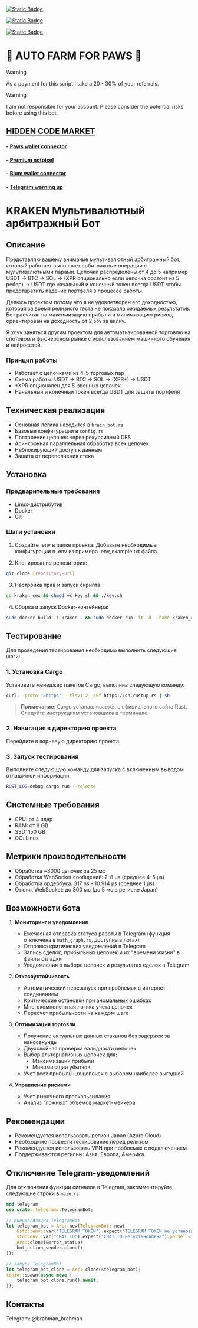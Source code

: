 [![Static Badge](https://img.shields.io/badge/Telegram-Channel-Link?style=for-the-badge&logo=Telegram&logoColor=white&logoSize=auto&color=blue)](https://t.me/hidden_coding)

[![Static Badge](https://img.shields.io/badge/Telegram-Chat-yes?style=for-the-badge&logo=Telegram&logoColor=white&logoSize=auto&color=blue)](https://t.me/hidden_codding_chat)

[![Static Badge](https://img.shields.io/badge/Telegram-Bot%20Link-Link?style=for-the-badge&logo=Telegram&logoColor=white&logoSize=auto&color=blue)](https://t.me/PAWSOG_bot/PAWS?startapp=xDZm2M3t)

# 🐾 AUTO FARM FOR PAWS 🐾

> [!WARNING]
> As a payment for this script I take a 20 - 30% of your referrals.

> [!WARNING]
> I am not responsible for your account. Please consider the potential risks before using this bot.

## [HIDDEN CODE MARKET](https://t.me/hcmarket_bot?start=referral_355876562)

#### - [Paws wallet connector](https://t.me/hcmarket_bot?start=referral_355876562-project_1016)
#### - [Premium notpixel](https://t.me/hcmarket_bot?start=referral_355876562-project_1015)
#### - [Blum wallet connector](https://t.me/hcmarket_bot?start=referral_355876562-project_1002)
#### - [Telegram warning up](https://t.me/hcmarket_bot?start=referral_355876562-project_1001)

# KRAKEN Мультивалютный арбитражный Бот

## Описание
Представляю вашему внимание мультивалютный арбитражный бот, который работает выполняет арбитражные операции с мультивалютными парами. Цепочки распределены от 4 до 5 например USDT -> BTC -> SOL -> (XPR опционально если цепочка состоит из 5 ребер) -> USDT где начальный и конечный токен всегда USDT чтобы предотвратить падение портфеля в процессе работы. 

Делюсь проектом потому что я не удовлетворен его доходностью, которая за время релизного теста не показала ожидаемых результатов. Бот расчитан на максимизацию прибыли и минимизацию рисков, ориентирован на доходность от 2,5% за вилку.

Я хочу заняться другим проектом для автоматизированной торговлю на спотовом и фьючерсном рынке с использованием машинного обучения и нейросетей.

### Принцип работы
- Работает с цепочками из 4-5 торговых пар
- Схема работы: USDT -> BTC -> SOL -> (XPR*) -> USDT 
- *XPR опционален для 5-звенных цепочек
- Начальный и конечный токен всегда USDT для защиты портфеля

## Техническая реализация
- Основная логика находится в `brain_bot.rs`
- Базовые конфигурации в `config.rs`
- Построение цепочек через рекурсивный DFS
- Асинхронная параллельная обработка всех цепочек
- Неблокирующий доступ к данным
- Защита от переполнения стека

## Установка

### Предварительные требования
- Linux-дистрибутив
- Docker
- Git

### Шаги установки
1. Создайте .env в папке проекта. Добавьте необходимые конфигурации в .env из примера .env_example.txt файла.

2. Клонирование репозитория:
```bash
git clone [repository-url]
```

3. Настройка прав и запуск скрипта:
```bash
cd kraken_cex && chmod +x key.sh && ./key.sh
```

4. Сборка и запуск Docker-контейнера:
```bash
sudo docker build -t kraken . && sudo docker run -it -d --name kraken_cont --restart unless-stopped kraken
```

## Тестирование

Для проведения тестирования необходимо выполнить следующие шаги:

### 1. Установка Cargo

Установите менеджер пакетов Cargo, выполнив следующую команду:

```bash
curl --proto '=https' --tlsv1.2 -sSf https://sh.rustup.rs | sh
```

> **Примечание**: Cargo устанавливается с официального сайта Rust. Следуйте инструкциям установщика в терминале.

### 2. Навигация в директорию проекта

Перейдите в корневую директорию проекта.

### 3. Запуск тестирования

Выполните следующую команду для запуска с включенным выводом отладочной информации:

```bash
RUST_LOG=debug cargo run --release
```

## Системные требования
- CPU: от 4 ядер
- RAM: от 8 GB
- SSD: 150 GB
- ОС: Linux

## Метрики производительности
- Обработка ~3000 цепочек за 25 мс
- Обработка WebSocket сообщений: 2-8 µs (среднее 4-5 µs)
- Обработка ордербука: 317 ns - 10.914 µs (среднее 1 µs)
- Отклик WebSocket: до 300 мс (до 5 мс в регионе Japan)

## Возможности бота

1. **Мониторинг и уведомления**
   - Ежечасная отправка статуса работы в Telegram (функция отключена в `math_graph.rs`, доступна в логах)
   - Отправка критических уведомлений в Telegram
   - Запись сделок, прибыльных цепочек и их "времени жизни" в файлы отладки
   - Уведомления о выборе цепочек и результатах сделок в Telegram

2. **Отказоустойчивость**
   - Автоматический перезапуск при проблемах с интернет-соединением
   - Критические остановки при аномальных ошибках
   - Многокомпонентная логика учета цепочек
   - Пересчет прибыльности на каждом шаге

3. **Оптимизация торговли**
   - Получение актуальных данных стаканов без задержек за наносекунды
   - Двухслойная проверка валидности цепочек
   - Выбор альтернативных цепочек для:
     - Максимизации прибыли
     - Минимизации убытков
   - Учет всех прибыльных цепочек с выбором наиболее выгодной

4. **Управление рисками**
   - Учет рыночного проскальзывания
   - Анализ "ложных" объемов маркет-мейкера

## Рекомендации
- Рекомендуется использовать регион Japan (Azure Cloud)
- Необходимо провести тестирование перед релизом
- Рекомендуется использовать VPN при проблемах с подключением
- Поддерживаются регионы: Азия, Европа, Америка

## Отключение Telegram-уведомлений
Для отключения функции сигналов в Telegram, закомментируйте следующие строки в `main.rs`:

```rust
mod telegram;
use crate::telegram::TelegramBot;

// Инициализация TelegramBot
let telegram_bot = Arc::new(TelegramBot::new(
    &std::env::var("TELEGRAM_TOKEN").expect("TELEGRAM_TOKEN не установлена"),
    std::env::var("CHAT_ID").expect("CHAT_ID не установлена").parse::<i64>().expect("Неверный формат CHAT_ID"),
    Arc::clone(&error_status),
    bot_action_sender.clone(),
));

// Запуск TelegramBot
let telegram_bot_clone = Arc::clone(&telegram_bot);
tokio::spawn(async move {
    telegram_bot_clone.run().await;
});
```

## Контакты
Telegram: @brahman_brahman

